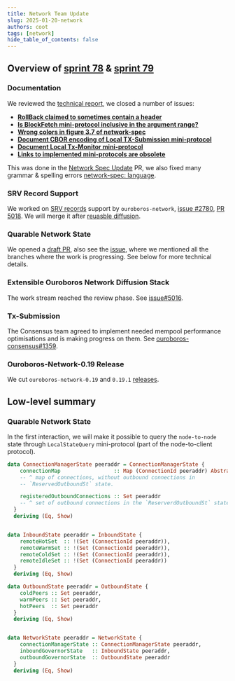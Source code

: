 ```yaml
---
title: Network Team Update
slug: 2025-01-20-network
authors: coot
tags: [network]
hide_table_of_contents: false
---
```


## Overview of [sprint 78][sprint-78] & [sprint 79][sprint-79]

### Documentation 

We reviewed the [technical report][network-spec], we closed a number of issues:

* [__RollBack claimed to sometimes contain a header__][on#4686]
* [__Is BlockFetch mini-protocol inclusive in the argument range?__][on#4628]
* [__Wrong colors in figure 3.7 of network-spec__][on#4662]
* [__Document CBOR encoding of Local TX-Submission mini-protocol__][on#4521]
* [__Document Local Tx-Monitor mini-protocol__][on#3420]
* [__Links to implemented mini-protocols are obsolete__][on#2780]

This was done in the [Network Spec Update][on#5036] PR, we also fixed many grammar
& spelling errors [network-spec: language][on#5044].

### SRV Record Support

We worked on [SRV records][SRV-rec] support by `ouroboros-network`, [issue
#2780][on#2780], [PR 5018][on#5018].  We will merge it after [reuasble
diffusion][on#5016].

### Quarable Network State

We opened a [draft PR][on#5046], also see the [issue][on#5006], where we
mentioned all the branches where the work is progressing. See below for more
technical details.

### Extensible Ouroboros Network Diffusion Stack

The work stream reached the review phase.  See [issue#5016][on#5016].

### Tx-Submission

The Consensus team agreed to implement needed mempool performance
optimisations and is making progress on them. See
[ouroboros-consensus#1359][oc#1359].

### Ouroboros-Network-0.19 Release

We cut `ouroboros-network-0.19` and `0.19.1` [releases][on-releases].

## Low-level summary

### Quarable Network State

In the first interaction, we will make it possible to query the `node-to-node` state
through `LocalStateQuery` mini-protocol (part of the node-to-client protocol).

```haskell
data ConnectionManagerState peeraddr = ConnectionManagerState {
    connectionMap                 :: Map (ConnectionId peeraddr) AbstractState,
    -- ^ map of connections, without outbound connections in
    -- `ReservedOutboundSt` state.

    registeredOutboundConnections :: Set peeraddr
    -- ^ set of outbound connections in the `ReserverdOutboundSt` state.
  }
  deriving (Eq, Show)


data InboundState peeraddr = InboundState {
    remoteHotSet  :: !(Set (ConnectionId peeraddr)),
    remoteWarmSet :: !(Set (ConnectionId peeraddr)),
    remoteColdSet :: !(Set (ConnectionId peeraddr)),
    remoteIdleSet :: !(Set (ConnectionId peeraddr))
  }
  deriving (Eq, Show)

data OutboundState peeraddr = OutboundState {
    coldPeers :: Set peeraddr,
    warmPeers :: Set peeraddr,
    hotPeers  :: Set peeraddr
  }
  deriving (Eq, Show)


data NetworkState peeraddr = NetworkState {
    connectionManagerState :: ConnectionManagerState peeraddr,
    inboundGovernorState   :: InboundState peeraddr,
    outboundGovernorState  :: OutboundState peeraddr
  }
  deriving (Eq, Show)
```

[sprint-78]: https://github.com/orgs/IntersectMBO/projects/5/views/1?filterQuery=sprint%3A%22Sprint+78%22
[sprint-79]: https://github.com/orgs/IntersectMBO/projects/5/views/1?filterQuery=sprint%3A%22Sprint+79%22

[network-spec]: https://ouroboros-network.cardano.intersectmbo.org/pdfs/network-spec/network-spec.pdf

[SRV-rec]: https://www.cloudflare.com/en-gb/learning/dns/dns-records/dns-srv-record/
[oc#1359]: https://github.com/IntersectMBO/ouroboros-consensus/issues/1359
[on#2780]: https://github.com/IntersectMBO/ouroboros-network/issues/2780
[on#2883]: https://github.com/IntersectMBO/ouroboros-network/issues/2883
[on#3420]: https://github.com/IntersectMBO/ouroboros-network/issues/3420
[on#4521]: https://github.com/IntersectMBO/ouroboros-network/issues/4521
[on#4628]: https://github.com/IntersectMBO/ouroboros-network/issues/4628
[on#4662]: https://github.com/IntersectMBO/ouroboros-network/issues/4662
[on#4686]: https://github.com/IntersectMBO/ouroboros-network/issues/4686
[on#5006]: https://github.com/IntersectMBO/ouroboros-network/issues/5006
[on#5016]: https://github.com/IntersectMBO/ouroboros-network/pull/5016
[on#5018]: https://github.com/IntersectMBO/ouroboros-network/pull/5018
[on#5033]: https://github.com/IntersectMBO/ouroboros-network/pull/5033
[on#5036]: https://github.com/IntersectMBO/ouroboros-network/pull/5036
[on#5044]: https://github.com/IntersectMBO/ouroboros-network/pull/5044
[on#5046]: https://github.com/IntersectMBO/ouroboros-network/pull/5046
[on-releases]: https://github.com/orgs/IntersectMBO/projects/5/views/18
